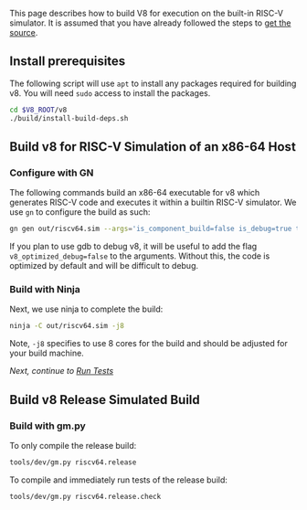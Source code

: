 This page describes how to build V8 for execution on the built-in RISC-V simulator. It is assumed that you have already followed the steps to [get the source](get-the-source).

## Install prerequisites

The following script will use `apt` to install any packages required for building v8. You will need `sudo` access to install the packages.

```bash
cd $V8_ROOT/v8
./build/install-build-deps.sh
```

## Build v8 for RISC-V Simulation of an x86-64 Host

### Configure with GN

The following commands build an x86-64 executable for v8 which generates RISC-V code and executes it within a builtin RISC-V simulator. We use `gn` to configure the build as such:

```bash
gn gen out/riscv64.sim --args='is_component_build=false is_debug=true target_cpu="x64" v8_target_cpu="riscv64" use_goma=false goma_dir="None"'
```

If you plan to use gdb to debug v8, it will be useful to add the flag `v8_optimized_debug=false` to the arguments. Without this, the code is optimized by default and will be difficult to debug.

### Build with Ninja

Next, we use ninja to complete the build:

```bash
ninja -C out/riscv64.sim -j8
```
Note, `-j8` specifies to use 8 cores for the build and should be adjusted for your build machine.

_Next, continue to [Run Tests](run-tests)_

## Build v8 Release Simulated Build

### Build with gm.py

To only compile the release build:

```bash
tools/dev/gm.py riscv64.release
```

To compile and immediately run tests of the release build:

```bash
tools/dev/gm.py riscv64.release.check
```

